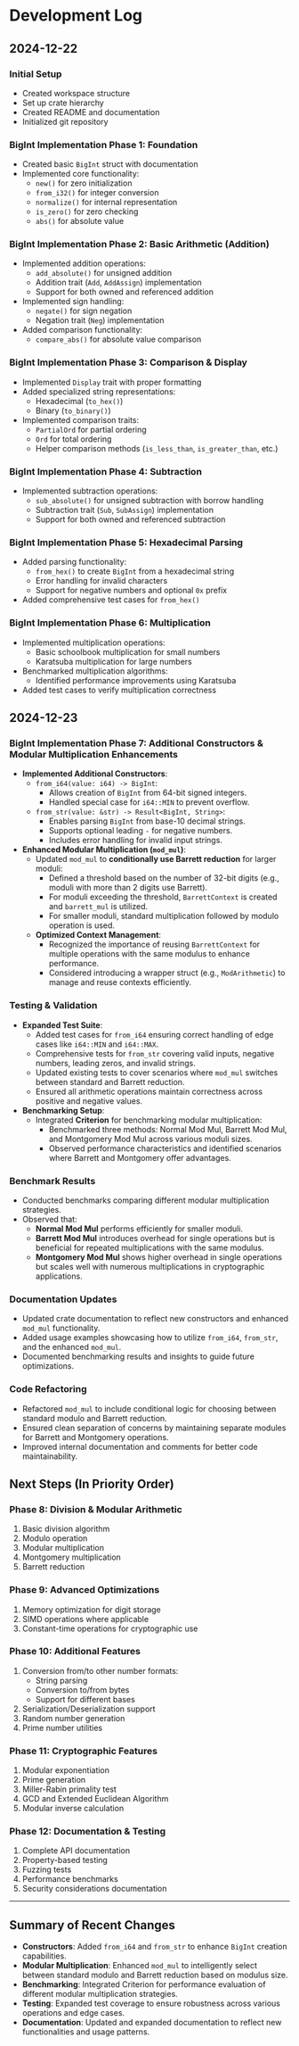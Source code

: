 # Development Log

## 2024-12-22
### Initial Setup
- Created workspace structure
- Set up crate hierarchy
- Created README and documentation
- Initialized git repository

### BigInt Implementation Phase 1: Foundation
- Created basic `BigInt` struct with documentation
- Implemented core functionality:
  - `new()` for zero initialization
  - `from_i32()` for integer conversion
  - `normalize()` for internal representation
  - `is_zero()` for zero checking
  - `abs()` for absolute value

### BigInt Implementation Phase 2: Basic Arithmetic (Addition)
- Implemented addition operations:
  - `add_absolute()` for unsigned addition
  - Addition trait (`Add`, `AddAssign`) implementation
  - Support for both owned and referenced addition
- Implemented sign handling:
  - `negate()` for sign negation
  - Negation trait (`Neg`) implementation
- Added comparison functionality:
  - `compare_abs()` for absolute value comparison

### BigInt Implementation Phase 3: Comparison & Display
- Implemented `Display` trait with proper formatting
- Added specialized string representations:
  - Hexadecimal (`to_hex()`)
  - Binary (`to_binary()`)
- Implemented comparison traits:
  - `PartialOrd` for partial ordering
  - `Ord` for total ordering
  - Helper comparison methods (`is_less_than`, `is_greater_than`, etc.)

### BigInt Implementation Phase 4: Subtraction
- Implemented subtraction operations:
  - `sub_absolute()` for unsigned subtraction with borrow handling
  - Subtraction trait (`Sub`, `SubAssign`) implementation
  - Support for both owned and referenced subtraction

### BigInt Implementation Phase 5: Hexadecimal Parsing
- Added parsing functionality:
  - `from_hex()` to create `BigInt` from a hexadecimal string
  - Error handling for invalid characters
  - Support for negative numbers and optional `0x` prefix
- Added comprehensive test cases for `from_hex()`

### BigInt Implementation Phase 6: Multiplication
- Implemented multiplication operations:
  - Basic schoolbook multiplication for small numbers
  - Karatsuba multiplication for large numbers
- Benchmarked multiplication algorithms:
  - Identified performance improvements using Karatsuba
- Added test cases to verify multiplication correctness

## 2024-12-23
### BigInt Implementation Phase 7: Additional Constructors & Modular Multiplication Enhancements
- **Implemented Additional Constructors**:
  - `from_i64(value: i64) -> BigInt`:
    - Allows creation of `BigInt` from 64-bit signed integers.
    - Handled special case for `i64::MIN` to prevent overflow.
  - `from_str(value: &str) -> Result<BigInt, String>`:
    - Enables parsing `BigInt` from base-10 decimal strings.
    - Supports optional leading `-` for negative numbers.
    - Includes error handling for invalid input strings.
- **Enhanced Modular Multiplication (`mod_mul`)**:
  - Updated `mod_mul` to **conditionally use Barrett reduction** for larger moduli:
    - Defined a threshold based on the number of 32-bit digits (e.g., moduli with more than 2 digits use Barrett).
    - For moduli exceeding the threshold, `BarrettContext` is created and `barrett_mul` is utilized.
    - For smaller moduli, standard multiplication followed by modulo operation is used.
  - **Optimized Context Management**:
    - Recognized the importance of reusing `BarrettContext` for multiple operations with the same modulus to enhance performance.
    - Considered introducing a wrapper struct (e.g., `ModArithmetic`) to manage and reuse contexts efficiently.

### Testing & Validation
- **Expanded Test Suite**:
  - Added test cases for `from_i64` ensuring correct handling of edge cases like `i64::MIN` and `i64::MAX`.
  - Comprehensive tests for `from_str` covering valid inputs, negative numbers, leading zeros, and invalid strings.
  - Updated existing tests to cover scenarios where `mod_mul` switches between standard and Barrett reduction.
  - Ensured all arithmetic operations maintain correctness across positive and negative values.
- **Benchmarking Setup**:
  - Integrated **Criterion** for benchmarking modular multiplication:
    - Benchmarked three methods: Normal Mod Mul, Barrett Mod Mul, and Montgomery Mod Mul across various moduli sizes.
    - Observed performance characteristics and identified scenarios where Barrett and Montgomery offer advantages.

### Benchmark Results
- Conducted benchmarks comparing different modular multiplication strategies.
- Observed that:
  - **Normal Mod Mul** performs efficiently for smaller moduli.
  - **Barrett Mod Mul** introduces overhead for single operations but is beneficial for repeated multiplications with the same modulus.
  - **Montgomery Mod Mul** shows higher overhead in single operations but scales well with numerous multiplications in cryptographic applications.

### Documentation Updates
- Updated crate documentation to reflect new constructors and enhanced `mod_mul` functionality.
- Added usage examples showcasing how to utilize `from_i64`, `from_str`, and the enhanced `mod_mul`.
- Documented benchmarking results and insights to guide future optimizations.

### Code Refactoring
- Refactored `mod_mul` to include conditional logic for choosing between standard modulo and Barrett reduction.
- Ensured clean separation of concerns by maintaining separate modules for Barrett and Montgomery operations.
- Improved internal documentation and comments for better code maintainability.

## Next Steps (In Priority Order)

### Phase 8: Division & Modular Arithmetic
1. Basic division algorithm
2. Modulo operation
3. Modular multiplication
4. Montgomery multiplication
5. Barrett reduction

### Phase 9: Advanced Optimizations
1. Memory optimization for digit storage
2. SIMD operations where applicable
3. Constant-time operations for cryptographic use

### Phase 10: Additional Features
1. Conversion from/to other number formats:
   - String parsing
   - Conversion to/from bytes
   - Support for different bases
2. Serialization/Deserialization support
3. Random number generation
4. Prime number utilities

### Phase 11: Cryptographic Features
1. Modular exponentiation
2. Prime generation
3. Miller-Rabin primality test
4. GCD and Extended Euclidean Algorithm
5. Modular inverse calculation

### Phase 12: Documentation & Testing
1. Complete API documentation
2. Property-based testing
3. Fuzzing tests
4. Performance benchmarks
5. Security considerations documentation

---

## Summary of Recent Changes

- **Constructors**: Added `from_i64` and `from_str` to enhance `BigInt` creation capabilities.
- **Modular Multiplication**: Enhanced `mod_mul` to intelligently select between standard modulo and Barrett reduction based on modulus size.
- **Benchmarking**: Integrated Criterion for performance evaluation of different modular multiplication strategies.
- **Testing**: Expanded test coverage to ensure robustness across various operations and edge cases.
- **Documentation**: Updated and expanded documentation to reflect new functionalities and usage patterns.